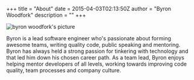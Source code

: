 +++
title = "About"
date = 2015-04-03T02:13:50Z
author = "Byron Woodfork"
description = ""
+++

<div>
  <img id="byron-photo" src="../Byron-Woodfork.jpg" alt="byron woodfork's picture">
</div>

Byron is a lead software engineer who's passionate about forming awesome teams, writing quality code, public speaking and mentoring. Byron has always held a strong passion for tinkering with technology and that led him down his chosen career path. As a team lead, Byron enjoys helping mentor developers of all levels, working towards improving code quality, team processes and company culture.